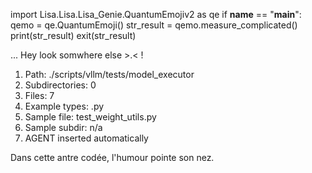 
import Lisa.Lisa.Lisa_Genie.QuantumEmojiv2 as qe
if __name__ == "__main__":
  qemo = qe.QuantumEmoji()
  str_result = qemo.measure_complicated()
  print(str_result)
  exit(str_result)

... Hey look somwhere else >.< !

1. Path: ./scripts/vllm/tests/model_executor
2. Subdirectories: 0
3. Files: 7
4. Example types: .py
5. Sample file: test_weight_utils.py
6. Sample subdir: n/a
7. AGENT inserted automatically

Dans cette antre codée, l'humour pointe son nez.
